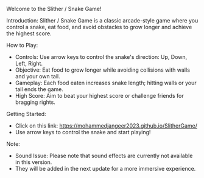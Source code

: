 Welcome to the Slither / Snake Game!

Introduction:
Slither / Snake Game is a classic arcade-style game where you control a snake, eat food, and avoid obstacles to grow longer and achieve the highest score.

How to Play:
- Controls: Use arrow keys to control the snake's direction: Up, Down, Left, Right.
- Objective: Eat food to grow longer while avoiding collisions with walls and your own tail.
- Gameplay: Each food eaten increases snake length; hitting walls or your tail ends the game.
- High Score: Aim to beat your highest score or challenge friends for bragging rights.

Getting Started:
- Click on this link: https://mohammedjangeer2023.github.io/SlitherGame/
- Use arrow keys to control the snake and start playing!

Note:
- Sound Issue: Please note that sound effects are currently not available in this version. 
- They will be added in the next update for a more immersive experience.
